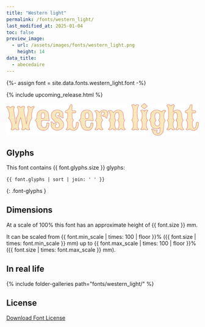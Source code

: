 ```yaml
---
title: "Western light"
permalink: /fonts/western_light/
last_modified_at: 2025-01-04
toc: false
preview_image:
  - url: /assets/images/fonts/western_light.png
    height: 14
data_title:
  - abecedaire
---
```

{%- assign font = site.data.fonts.western_light.font -%}

{% include upcoming_release.html %}

![Western light](/assets/images/fonts/western_light.png)

## Glyphs

This font contains  {{ font.glyphs.size }} glyphs:

```
{{ font.glyphs | sort | join: ' ' }}
```
{: .font-glyphs }

## Dimensions

At a scale of 100% this font has an approximate height of {{ font.size }} mm. 

It can be scaled from {{ font.min_scale | times: 100 | floor }}% ({{ font.size | times: font.min_scale }} mm)
up to {{ font.max_scale | times: 100 | floor }}% ({{ font.size | times: font.max_scale }} mm).

## In real life

{% include folder-galleries path="fonts/western_light/" %}

## License

[Download Font License](https://github.com/inkstitch/inkstitch/tree/main/fonts/western_light/LICENSE)
